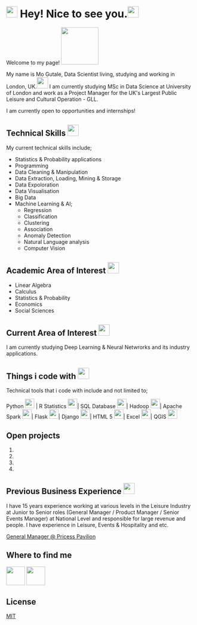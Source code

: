 # <h1><img src="https://emojis.slackmojis.com/emojis/images/1531849430/4246/blob-sunglasses.gif?1531849430" width="30"/> Hey! Nice to see you.<img src="https://emojis.slackmojis.com/emojis/images/1492722350/2069/excited.gif?1492722350" width="30"/></h1>

Welcome to my page! <img src="https://raw.githubusercontent.com/iampavangandhi/iampavangandhi/master/gifs/Hi.gif" width="100px"> 

My name is Mo Gutale, Data Scientist living, studying and working in London, UK.<img src="https://emojis.slackmojis.com/emojis/images/1618737695/31201/united-kingdom.gif?1618737695" width="30px">  I am currently studying MSc in Data Science at University of London and work as a Project Manager for the UK's Largest Public Leisure and Cultural Operation - GLL.  

I am currently open to opportunities and internships! 

## Technical Skills <img src="https://emojis.slackmojis.com/emojis/images/1570639173/6641/technically_goodnews.png?1570639173" width="30px">

My current technical skills include;

* Statistics & Probability applications 
* Programming 
* Data Cleaning & Manipulation
* Data Extraction, Loading, Mining & Storage
* Data Expoloration
* Data Visualisation
* Big Data 
* Machine Learning & AI;
  * Regression
  * Classification
  * Clustering
  * Association
  * Anomaly Detection 
  * Natural Language analysis 
  * Computer Vision 

## Academic Area of Interest <img src="https://emojis.slackmojis.com/emojis/images/1620902782/38802/interested.gif?1620902782" width="30px">

- Linear Algebra
- Calculus 
- Statistics & Probability 
- Economics 
- Social Sciences 

## Current Area of Interest <img src="https://emojis.slackmojis.com/emojis/images/1620902782/38802/interested.gif?1620902782" width="30px">
I am currently studying Deep Learning & Neural Netwrorks and its industry applications. 

## Things i code with <img src="https://emojis.slackmojis.com/emojis/images/1549317933/5264/coding.gif?1549317933" width="30px">

Technical tools that i code with include and not limited to;

Python <img src="https://emojis.slackmojis.com/emojis/images/1450319444/32/python.png?1450319444" width="25px"> | 
R Statistics <img src="https://emojis.slackmojis.com/emojis/images/1620902782/38802/interested.gif?1620902782" width="25px">| 
SQL Database <img src="https://emojis.slackmojis.com/emojis/images/1533733488/4439/mysql.png?1533733488" width="25px">| 
Hadoop <img src="https://emojis.slackmojis.com/emojis/images/1542633924/4987/hadoop.png?1542633924" width="25px">| 
Apache Spark <img src="https://emojis.slackmojis.com/emojis/images/1489318167/1852/apache_spark.png?1489318167" width="25px">| 
Flask <img src="https://emojis.slackmojis.com/emojis/images/1501021338/314/flask.png?1501021338" width="25px">| 
Django <img src="https://emojis.slackmojis.com/emojis/images/1483054030/1541/django.png?1483054030" width="25px">| 
HTML 5 <img src="https://emojis.slackmojis.com/emojis/images/1470343792/719/html5.png?1470343792" width="25px">| 
Excel <img src="https://emojis.slackmojis.com/emojis/images/1519341850/3577/excel.png?1519341850" width="25px">| 
QGIS <img src="https://emojis.slackmojis.com/emojis/images/1625167419/46620/qgis.png?1625167419" width="25px">

## Open projects

1. 
2. 
3. 
4.

## Previous Business Experience <img src="https://emojis.slackmojis.com/emojis/images/1615322551/18657/business.gif?1615322551" width="30px">
I have 15 years experience working at various levels in the Leisure Industry at Junior to Senior roles (General Manager / Product Manager / Senior Events Manager) at National Level and responsible for large revenue and people.  I have experience in Leisure, Events & Hospitality and etc. 

[General Manager @ Pricess Pavilion](https://businesscornwall.co.uk/latest-news/2018/04/big-plans-for-princess-pavilion/)

## Where to find me
[<img src="https://emojis.slackmojis.com/emojis/images/1450733056/231/twitter.png?1450733056" width="50"/>](https://twitter.com/mgutale)   [<img src="https://emojis.slackmojis.com/emojis/images/1470343326/711/linkedin.png?1470343326" width="50"/>](https://uk.linkedin.com/in/mgutale)

## License
[MIT](https://choosealicense.com/licenses/mit/)
